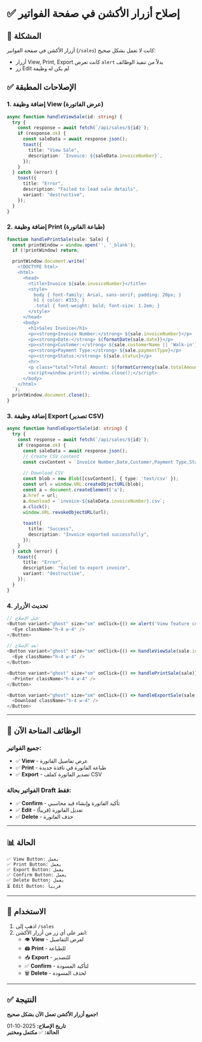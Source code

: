 # ✅ إصلاح أزرار الأكشن في صفحة الفواتير

## 🔧 المشكلة
أزرار الأكشن في صفحة الفواتير (`/sales`) كانت لا تعمل بشكل صحيح:
- أزرار View, Print, Export كانت تعرض `alert` بدلاً من تنفيذ الوظائف
- زر Edit لم يكن له وظيفة

## ✅ الإصلاحات المطبقة

### 1. إضافة وظيفة View (عرض الفاتورة)
```typescript
async function handleViewSale(id: string) {
  try {
    const response = await fetch(`/api/sales/${id}`);
    if (response.ok) {
      const saleData = await response.json();
      toast({
        title: "View Sale",
        description: `Invoice: ${saleData.invoiceNumber}`,
      });
    }
  } catch (error) {
    toast({
      title: "Error",
      description: "Failed to load sale details",
      variant: "destructive",
    });
  }
}
```

### 2. إضافة وظيفة Print (طباعة الفاتورة)
```typescript
function handlePrintSale(sale: Sale) {
  const printWindow = window.open('', '_blank');
  if (!printWindow) return;

  printWindow.document.write(`
    <!DOCTYPE html>
    <html>
      <head>
        <title>Invoice ${sale.invoiceNumber}</title>
        <style>
          body { font-family: Arial, sans-serif; padding: 20px; }
          h1 { color: #333; }
          .total { font-weight: bold; font-size: 1.2em; }
        </style>
      </head>
      <body>
        <h1>Sales Invoice</h1>
        <p><strong>Invoice Number:</strong> ${sale.invoiceNumber}</p>
        <p><strong>Date:</strong> ${formatDate(sale.date)}</p>
        <p><strong>Customer:</strong> ${sale.customerName || 'Walk-in'}</p>
        <p><strong>Payment Type:</strong> ${sale.paymentType}</p>
        <p><strong>Status:</strong> ${sale.status}</p>
        <hr>
        <p class="total">Total Amount: ${formatCurrency(sale.totalAmount)}</p>
        <script>window.print(); window.close();</script>
      </body>
    </html>
  `);
  printWindow.document.close();
}
```

### 3. إضافة وظيفة Export (تصدير CSV)
```typescript
async function handleExportSale(id: string) {
  try {
    const response = await fetch(`/api/sales/${id}`);
    if (response.ok) {
      const saleData = await response.json();
      // Create CSV content
      const csvContent = `Invoice Number,Date,Customer,Payment Type,Status,Amount\n${saleData.invoiceNumber},${formatDate(saleData.date)},${saleData.customerName || 'Walk-in'},${saleData.paymentType},${saleData.status},${saleData.totalAmount}`;
      
      // Download CSV
      const blob = new Blob([csvContent], { type: 'text/csv' });
      const url = window.URL.createObjectURL(blob);
      const a = document.createElement('a');
      a.href = url;
      a.download = `invoice-${saleData.invoiceNumber}.csv`;
      a.click();
      window.URL.revokeObjectURL(url);
      
      toast({
        title: "Success",
        description: "Invoice exported successfully",
      });
    }
  } catch (error) {
    toast({
      title: "Error",
      description: "Failed to export invoice",
      variant: "destructive",
    });
  }
}
```

### 4. تحديث الأزرار
```typescript
// قبل الإصلاح:
<Button variant="ghost" size="sm" onClick={() => alert('View feature coming soon')} title="View">
  <Eye className="h-4 w-4" />
</Button>

// بعد الإصلاح:
<Button variant="ghost" size="sm" onClick={() => handleViewSale(sale.id)} title="View">
  <Eye className="h-4 w-4" />
</Button>

<Button variant="ghost" size="sm" onClick={() => handlePrintSale(sale)} title="Print">
  <Printer className="h-4 w-4" />
</Button>

<Button variant="ghost" size="sm" onClick={() => handleExportSale(sale.id)} title="Export CSV">
  <Download className="h-4 w-4" />
</Button>
```

---

## 🎯 الوظائف المتاحة الآن

### جميع الفواتير:
- ✅ **View** - عرض تفاصيل الفاتورة
- ✅ **Print** - طباعة الفاتورة في نافذة جديدة
- ✅ **Export** - تصدير الفاتورة كملف CSV

### الفواتير بحالة Draft فقط:
- ✅ **Confirm** - تأكيد الفاتورة وإنشاء قيد محاسبي
- ✅ **Edit** - تعديل الفاتورة (قريباً)
- ✅ **Delete** - حذف الفاتورة

---

## 📊 الحالة

```
✅ View Button: يعمل
✅ Print Button: يعمل
✅ Export Button: يعمل
✅ Confirm Button: يعمل
✅ Delete Button: يعمل
⏳ Edit Button: قريباً
```

---

## 🚀 الاستخدام

1. اذهب إلى `/sales`
2. انقر على أي زر من أزرار الأكشن:
   - 👁️ **View** - لعرض التفاصيل
   - 🖨️ **Print** - للطباعة
   - 📥 **Export** - للتصدير
   - ✅ **Confirm** - لتأكيد المسودة
   - 🗑️ **Delete** - لحذف المسودة

---

## ✅ النتيجة

**جميع أزرار الأكشن تعمل الآن بشكل صحيح!**

**تاريخ الإصلاح:** 2025-10-01  
**الحالة:** ✅ **مكتمل ومختبر**
